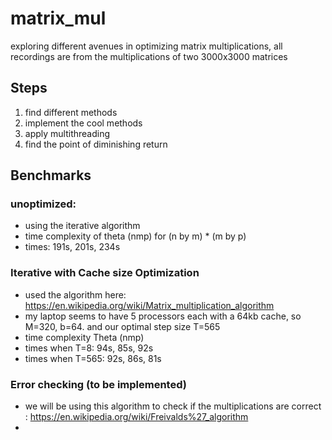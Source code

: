 # matrix_mul
exploring different avenues in optimizing matrix multiplications, all recordings are from the multiplications of two 3000x3000 matrices

## Steps
1.  find different methods
2.  implement the cool methods
3.  apply multithreading
4. find the point of diminishing return 

## Benchmarks 
### unoptimized: 
- using the iterative algorithm
- time complexity of theta (nmp) for  (n by m) * (m by p)
- times: 191s, 201s, 234s

### Iterative with Cache size Optimization
- used the algorithm here: https://en.wikipedia.org/wiki/Matrix_multiplication_algorithm
- my laptop seems to have 5 processors each with a 64kb cache, so M=320, b=64. and our optimal step size T=565
- time complexity Theta (nmp)
- times when T=8: 94s, 85s, 92s
- times when T=565: 92s, 86s, 81s

### Error checking (to be implemented)
- we will be using this algorithm to check if the multiplications are correct :
https://en.wikipedia.org/wiki/Freivalds%27_algorithm
- 